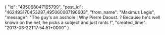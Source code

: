  {
   "id": "495068047195799",
   "post_id": "462493170453287_495060007196603",
   "from_name": "Maximus Legis",
   "message": "The guy's an asshole ! Why Pierre Daoust. ? Because he's well known on the net, he picks a subject and just rants !",
   "created_time": "2013-03-22T17:54:51+0000"
 }
